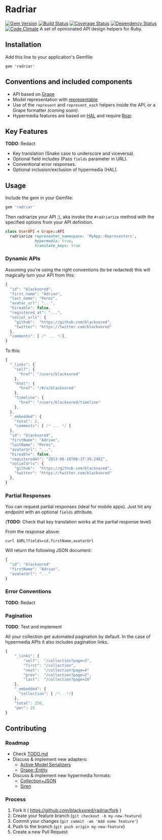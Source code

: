 # Radriar

[![Gem Version](https://badge.fury.io/rb/radriar.png)](http://badge.fury.io/rb/radriar) [![Build Status](https://travis-ci.org/blackxored/radriar.png)](https://travis-ci.org/blackxored/radriar) [![Coverage Status](https://coveralls.io/repos/blackxored/radriar/badge.png?branch=master)](https://coveralls.io/r/blackxored/radriar) [![Dependency Status](https://gemnasium.com/blackxored/radriar.png)](https://gemnasium.com/blackxored/radriar) [![Code Climate](https://codeclimate.com/github/blackxored/radriar.png)](https://codeclimate.com/github/blackxored/radriar)
A set of opinionated API design helpers for Ruby.

## Installation

Add this line to your application's Gemfile:

    gem 'radriar'

## Conventions and included components

* API based on [Grape](https://github.com/intridea/grape)
* Model representation with [representable](https://github.com/apotonick/representable)
* Use of the `represent` and `represent_each` helpers inside the API, or a Grape formatter
  _(coming soon)_.
* Hypermedia features are based on [HAL](http://stateless.co/hal_specification.html) and
require [Roar](https://github.com/apotonick/roar).

## Key Features

__TODO__: Redact

* Key translation (Snake case to underscore and viceversa).
* Optional field includes (Pass `fields` parameter in URL).
* Conventional error responses.
* Optional inclusion/exclusion of hypermedia (HAL).

## Usage

Include the gem in your Gemfile:

```ruby
gem 'radriar'
```

Then radriarize your API ;), aka invoke the `#radriarize` method with the specified
options from your API definition.

``` ruby
class UserAPI < Grape::API
  radriarize representer_namespace: 'MyApp::Representers',
             hypermedia: true,
             translate_keys: true
```

### Dynamic APIs

Assuming you're using the right conventions (to be redacted) this will magically
turn your API from this:

```javascript
{
  "id": "blackxored",
  "first_name": "Adrian",
  "last_name": "Perez",
  "avatar_url": "...",
  "hireable": false,
  "registered_at": "...",
  "social_urls": {
    "github":  "https://github.com/blackxored",
    "twitter": "https://twitter.com/blackxored"
  },
  "comments": [ /* ... */],
}
```

To this:

```javascript
{
  "_links": {
    "self": {
      "href": "/users/blackxored"
    },
    "html": {
      "href": "/#/u/blackxored"
    },
    "timeline": {
      "href": "/users/blackxored/timeline"
    },
  },
  "_embedded": {
    "total": 2,
    "comments": [ /* ... */ ]
  },
  "id": "blackxored",
  "firstName": "Adrian",
  "lastName": "Perez",
  "avatarUrl": "...",
  "hireable": false,
  "registeredAt": "2013-06-18T06:37:39.248Z",
  "socialUrls": {
    "github":  "https://github.com/blackxored",
    "twitter": "https://twitter.com/blackxored"
  },
}
```

### Partial Responses

You can request partial responses (ideal for mobile apps). Just hit any endpoint with an optional `fields` attribute.

(__TODO__: Check that key translation works at the partial response level)

From the response above:

```shell
curl $URL?fields=id,firstName,avatarUrl
```

Will return the following JSON document:

```javascript
{
  "id": "blackxored"
  "firstName": "Adrian",
  "avatarUrl": "..."
}
```

### Error Conventions

__TODO__: Redact

### Pagination

__TODO__: Test and implement

All your collection get automated pagination by default. In the case of hypermedia APIs it also includes pagination links.

```javascript
{
    "_links": {
        "self":  "/collection?page=3",
        "first": "/collection",
        "next":  "/collection?page=4"
        "prev":  "/collection?page=2",
        "last":  "/collection?page=10"
    },
    "_embedded": {
      "collection": [ /*...*/]
    },
    "total": 250,
    "per": 25
}
```

## Contributing

### Roadmap

* Check [TODO.md](https://github.com/blackxored/radriar/blob/master/TODO.md)
* Discuss & implement new adapters:
  - [Active Model Serializers](https://github.com/rails-api/active_model_serializers)
  - [Grape::Entity](https://github.com/intridea/grape-entity)
* Discuss & implement new hypermedia formats:
  - [Collection+JSON](http://amundsen.com/media-types/collection/)
  - [Siren](https://github.com/kevinswiber/siren)

### Process

1. Fork it ( https://github.com/blackxored/radriar/fork )
2. Create your feature branch (`git checkout -b my-new-feature`)
3. Commit your changes (`git commit -am 'Add some feature'`)
4. Push to the branch (`git push origin my-new-feature`)
5. Create a new Pull Request
